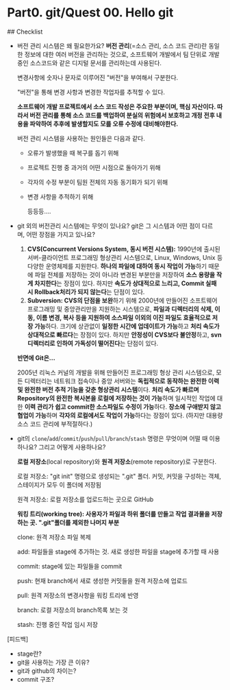 # Part0. git/Quest 00. Hello git

## Checklist

- 버전 관리 시스템은 왜 필요한가요?
  **버전 관리**(=소스 관리, 소스 코드 관리)란 동일한 정보에 대한 여러 버전을 관리하는 것으로, 소프트웨어 개발에서 팀 단위로 개발중인 소스코드와 같은 디지털 문서를 관리하는데 사용된다.

  변경사항에 숫자나 문자로 이루어진 "버전"을 부여해서 구분한다.

  "버전"을 통해 변경 사항과 변경한 작업자를 추적할 수 있다.

  **소프트웨어 개발 프로젝트에서 소스 코드 작성은 주요한 부분이며, 핵심 자산이다. 따라서 버전 관리를 통해 소스 코드를 백업하여 분실의 위험에서 보호하고 개정 전후 내용을 파악하여 추후에 발생할지도 모를 오류 수정에 대비해야한다.**

  버전 관리 시스템을 사용하는 원인들은 다음과 같다.

    - 오류가 발생했을 때 복구를 돕기 위해
    - 프로젝트 진행 중 과거의 어떤 시점으로 돌아가기 위해
    - 각자의 수정 부분이 팀원 전체의 자동 동기화가 되기 위해
    - 변경 사항을 추적하기 위해

      등등등....

- git 외의 버전관리 시스템에는 무엇이 있나요? git은 그 시스템과 어떤 점이 다르며, 어떤 장점을 가지고 있나요?
    1. **CVS(Concurrent Versions System, 동시 버전 시스템):** 1990년에 출시된 서버-클라이언트 프로그래밍 형상관리 시스템으로, Linux, Windows, Unix 등 다양한 운영체제를 지원한다. **하나의 파일에 대하여 동시 작업이 가능**하기 때문에 파일 전체를 저장하는 것이 아니라 변경된 부분만을 저장하여 **소스 용량을 작게 차지한다**는 장점이 있다. 하지만 **속도가 상대적으로 느리고, Commit 실패 시 Rollback처리가 되지 않는다**는 단점이 있다.
    2. **Subversion: CVS의 단점을 보완**하기 위해 2000년에 만들어진 소프트웨어 프로그래밍 및 중앙관리만을 지원하는 시스템으로, **파일과 디렉터리의 삭제, 이동, 이름 변경, 복사 등을 지원하여 소스파일 이외의 이진 파일도 효율적으로 저장 가능**하다. 크기에 상관없이 **일정한 시간에 업데이트가 가능**하고 **처리 속도가 상대적으로 빠르다**는 장점이 있다. 하지만 **안정성이 CVS보다 불안정**하고, **svn 디렉터리로 인하여 가독성이 떨어진다**는 단점이 있다.

  **반면에 Git은...**

  2005년 리눅스 커널의 개발을 위해 만들어진 프로그래밍 형상 관리 시스템으로, 모든 디렉터리는 네트워크 접속이나 중앙 서버와는 **독립적으로 동작하는 완전한 이력 및 완전한 버전 추적 기능을 갖춘 형상관리 시스템**이다. **처리 속도가 빠르며** **Repository의 완전한 복사본을 로컬에 저장하는 것이 가능**하며 일시적인 작업에 대한 **이력 관리가 쉽고 commit한 소스파일도 수정이 가능**하다. **장소에 구애받지 않고 협업이 가능**하며 **각자의 로컬에서도 작업이 가능**하다는 장점이 있다. (하지만 대용량 소스 코드 관리에 부적절하다.)

- git의 `clone`/`add`/`commit`/`push`/`pull`/`branch`/`stash` 명령은 무엇이며 어떨 때 이용하나요? 그리고 어떻게 사용하나요?

  **로컬 저장소**(local repository)와 **원격 저장소**(remote repository)로 구분한다.

  로컬 저장소: "git init" 명령으로 생성되는 ".git" 폴더. 커밋, 커밋을 구성하는 객체, 스테이지가 모두 이 폴더에 저장됨

  원격 저장소: 로컬 저장소를 업로드하는 곳으로 GitHub

  **워킹 트리(working tree): 사용자가 파일과 하위 폴더를 만들고 작업 결과물을 저장하는 곳. ".git"폴더를 제외한 나머지 부분**

  clone: 원격 저장소 파일 복제

  add: 파일들을 stage에 추가하는 것. 새로 생성한 파일을 stage에 추가할 때 사용

  commit: stage에 있는 파일들을 commit

  push: 현재 branch에서 새로 생성한 커밋들을 원격 저장소에 업로드

  pull: 원격 저장소의 변경사항을 워킹 트리에 반영

  branch: 로컬 저장소의 branch목록 보는 것

  stash: 진행 중인 작업 임시 저장

[피드백]
+ stage란?
+ git을 사용하는 가장 큰 이유?
+ git과 github의 차이는?
+ commit 구조?